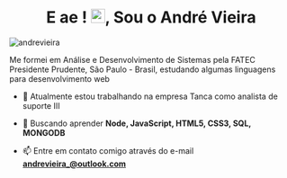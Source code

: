 <h1 align="center">E ae !   <img src="https://raw.githubusercontent.com/kaueMarques/kaueMarques/master/hi.gif" width="25px">, Sou o André Vieira</h1>

<p align="left"> <img src="https://komarev.com/ghpvc/?username=dehvieira" alt="andrevieira" /> </p>

<p align="left"> Me formei em Análise e Desenvolvimento de Sistemas pela FATEC Presidente Prudente, São Paulo - Brasil, estudando algumas linguagens para desenvolvimento web
</p>

- 🔭 Atualmente estou trabalhando na empresa Tanca como analista de suporte III

- 🌱 Buscando aprender **Node, JavaScript, HTML5, CSS3, SQL, MONGODB**

- 📫 Entre em contato comigo através do e-mail **andrevieira_@outlook.com**
